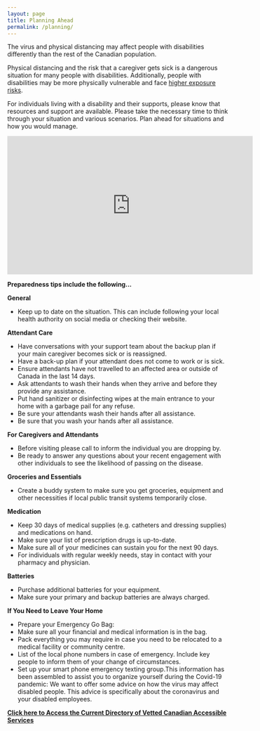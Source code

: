 ```yaml
---
layout: page
title: Planning Ahead
permalink: /planning/
---
```


The virus and physical distancing may affect people with disabilities differently than the rest of the Canadian population.

Physical distancing and the risk that a caregiver gets sick is a dangerous situation for many people with disabilities. Additionally, people with disabilities may be more physically vulnerable and face [higher exposure risks](https://www.canada.ca/en/public-health/services/diseases/2019-novel-coronavirus-infection/prevention-risks.html#r).

For individuals living with a disability and their supports, please know that resources and support are available. Please take the necessary time to think through your situation and various scenarios. Plan ahead for situations and how you would manage.

<iframe width="560" height="315" src="https://www.youtube.com/embed/FztIXeJB5wY" frameborder="0" allow="accelerometer; autoplay; encrypted-media; gyroscope; picture-in-picture" allowfullscreen></iframe>


**Preparedness tips include the following...**

**General**
* Keep up to date on the situation. This can include following your local health authority on social media or checking their website.

**Attendant Care**
* Have conversations with your support team about the backup plan if your main caregiver becomes sick or is reassigned.
* Have a back-up plan if your attendant does not come to work or is sick.
* Ensure attendants have not travelled to an affected area or outside of Canada in the last 14 days.
* Ask attendants to wash their hands when they arrive and before they provide any assistance.
* Put hand sanitizer or disinfecting wipes at the main entrance to your home with a garbage pail for any refuse.
* Be sure your attendants wash their hands after all assistance.
* Be sure that you wash your hands after all assistance.

**For Caregivers and Attendants**
* Before visiting please call to inform the individual you are dropping by.
* Be ready to answer any questions about your recent engagement with other individuals to see the likelihood of passing on the disease.

**Groceries and Essentials**
* Create a buddy system to make sure you get groceries, equipment and other necessities if local public transit systems temporarily close.

**Medication**
* Keep 30 days of medical supplies (e.g. catheters and dressing supplies) and medications on hand.
* Make sure your list of prescription drugs is up-to-date.
* Make sure all of your medicines can sustain you for the next 90 days.
* For individuals with regular weekly needs, stay in contact with your pharmacy and physician.

**Batteries**
* Purchase additional batteries for your equipment.
* Make sure your primary and backup batteries are always charged.

**If You Need to Leave Your Home**
* Prepare your Emergency Go Bag:
* Make sure all your financial and medical information is in the bag.
* Pack everything you may require in case you need to be relocated to a medical facility or community centre.
* List of the local phone numbers in case of emergency. Include key people to inform them of your change of circumstances.
* Set up your smart phone emergency texting group.This information has been assembled to assist you to organize yourself during the Covid-19 pandemic:
We want to offer some advice on how the virus may affect disabled people. This advice is specifically about the coronavirus and your disabled employees.

**[Click here to Access the Current Directory of Vetted Canadian Accessible Services](https://tinyurl.com/a11ycovid19)**
